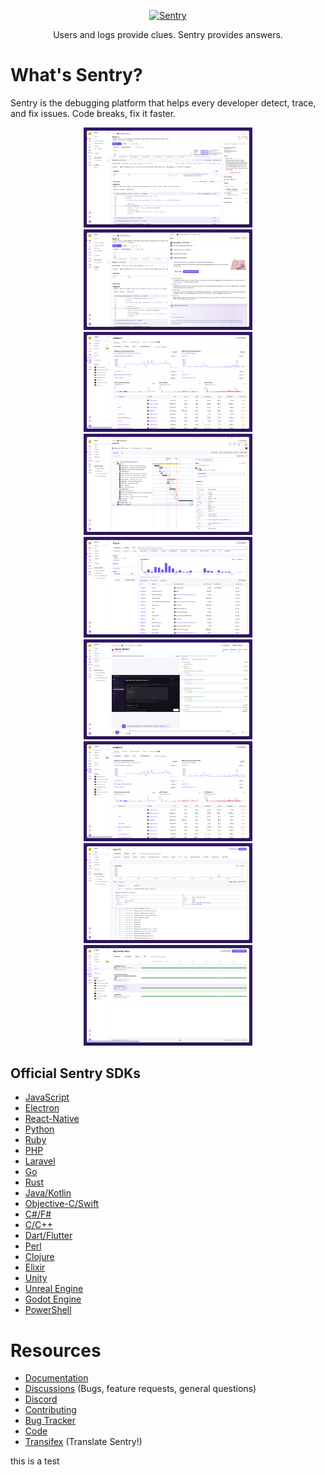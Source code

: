 <p align="center">
  <p align="center">
    <a href="https://sentry.io/?utm_source=github&utm_medium=logo" target="_blank">
      <img src="https://sentry-brand.storage.googleapis.com/sentry-wordmark-dark-280x84.png" alt="Sentry" width="280" height="84" />
    </a>
  </p>
  <p align="center">
    Users and logs provide clues. Sentry provides answers.
  </p>
</p>

# What's Sentry?

Sentry is the debugging platform that helps every developer detect, trace, and fix issues. Code breaks, fix it faster.

<p align="center">
  <img src="https://github.com/getsentry/sentry/raw/master/.github/screenshots/issue-details.png" width="270" />
  <img src="https://github.com/getsentry/sentry/raw/master/.github/screenshots/seer.png" width="270" />
  <img src="https://github.com/getsentry/sentry/raw/master/.github/screenshots/insights.png" width="270" />
  <img src="https://github.com/getsentry/sentry/raw/master/.github/screenshots/traces.png" width="270" />
  <img src="https://github.com/getsentry/sentry/raw/master/.github/screenshots/trace-explorer.png" width="270" />
  <img src="https://github.com/getsentry/sentry/raw/master/.github/screenshots/replays.png" width="270" />
  <img src="https://github.com/getsentry/sentry/raw/master/.github/screenshots/insights.png" width="270" />
  <img src="https://github.com/getsentry/sentry/raw/master/.github/screenshots/logs.png" width="270" />
  <img src="https://github.com/getsentry/sentry/raw/master/.github/screenshots/uptime.png" width="270" />
</p>

## Official Sentry SDKs

- [JavaScript](https://github.com/getsentry/sentry-javascript)
- [Electron](https://github.com/getsentry/sentry-electron/)
- [React-Native](https://github.com/getsentry/sentry-react-native)
- [Python](https://github.com/getsentry/sentry-python)
- [Ruby](https://github.com/getsentry/sentry-ruby)
- [PHP](https://github.com/getsentry/sentry-php)
- [Laravel](https://github.com/getsentry/sentry-laravel)
- [Go](https://github.com/getsentry/sentry-go)
- [Rust](https://github.com/getsentry/sentry-rust)
- [Java/Kotlin](https://github.com/getsentry/sentry-java)
- [Objective-C/Swift](https://github.com/getsentry/sentry-cocoa)
- [C\#/F\#](https://github.com/getsentry/sentry-dotnet)
- [C/C++](https://github.com/getsentry/sentry-native)
- [Dart/Flutter](https://github.com/getsentry/sentry-dart)
- [Perl](https://github.com/getsentry/perl-raven)
- [Clojure](https://github.com/getsentry/sentry-clj/)
- [Elixir](https://github.com/getsentry/sentry-elixir)
- [Unity](https://github.com/getsentry/sentry-unity)
- [Unreal Engine](https://github.com/getsentry/sentry-unreal)
- [Godot Engine](https://github.com/getsentry/sentry-godot)
- [PowerShell](https://github.com/getsentry/sentry-powershell)

# Resources

- [Documentation](https://docs.sentry.io/)
- [Discussions](https://github.com/getsentry/sentry/discussions) (Bugs, feature requests,
  general questions)
- [Discord](https://discord.gg/PXa5Apfe7K)
- [Contributing](https://docs.sentry.io/internal/contributing/)
- [Bug Tracker](https://github.com/getsentry/sentry/issues)
- [Code](https://github.com/getsentry/sentry)
- [Transifex](https://www.transifex.com/getsentry/sentry/) (Translate
  Sentry\!)

this is a test
